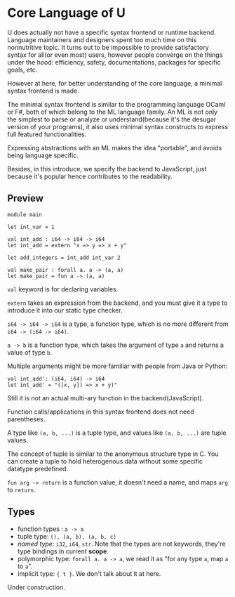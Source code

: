 # Core Language of U

U does actually not have a specific syntax frontend or runtime backend.
Language maintainers and designers spent too much time on this nonnutritive topic.
It turns out to be impossible to provide satisfactory syntax for all(or even most) users,
however people converge on the things under the hood:
efficiency, safety, documentations, packages for specific goals, etc.

However at here, for better understanding of the core language, a minimal syntax frontend is made.

The minimal syntax frontend is similar to the programming language OCaml or F#,
both of which belong to the ML language family. An ML is not only the simplest to
parse or analyze or understand(because it's the desugar version of your programs),
it also uses minimal syntax constructs to express full featured functionalities.

Expressing abstractions with an ML makes the idea "portable",
and avoids being language specific.

Besides, in this introduce, we specify the backend to JavaScript, just because it's popular
hence contributes to the readability.

## Preview

```F#
module main

let int_var = 1

val int_add : i64 -> i64 -> i64
let int_add = extern "x => y => x + y"

let add_integers = int_add int_var 2

val make_pair : forall a. a -> (a, a)
let make_pair = fun a -> (a, a)
```

`val` keyword is for declaring variables.

`extern` takes an expression from the backend, and you must give it a type to introduce it
into our static type checker.

`i64 -> i64 -> i64` is a type, a function type, which is no more different from
`i64 -> (i64 -> i64)`.

`a -> b` is a function type, which takes the argument of type `a` and returns a value of type `b`.

Multiple arguments might be more familiar with people from Java or Python:

```F#
val int_add': (i64, i64) -> i64
let int_add' = "([x, y]) => x + y)"
```

Still it is not an actual multi-ary function in the backend(JavaScript).

Function calls/applications in this syntax frontend does not need parentheses.

A type like `(a, b, ...)` is a tuple type, and values like `(a, b, ...)` are tuple values.

The concept of tuple is similar to the anonymous structure type in C. You can create a tuple to hold heterogenous data without some specific datatype predefined.

`fun arg -> return` is a function value, it doesn't need a name, and maps `arg` to `return`.

## Types


- function types : `a -> a`
- tuple type: `(), (a, b), (a, b, c)`
- *named type*: `i32`, `i64`, `str`. Note that the types are not keywords, they're type bindings in current **scope**.
- polymorphic type: `forall a. a -> a`, we read it as "for any type `a`, map `a` to `a`".
- implicit type: `{ t }`. We don't talk about it at here.

Under construction.